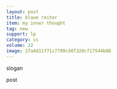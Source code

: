 ```yaml
---
layout: post
title: blaue reiter
item: my inner thought
tag: new
support: lp
category: ss
volume: 22
image: 27a4d11f71c7799c50f320cf17544b88
---
```


slogan

post
